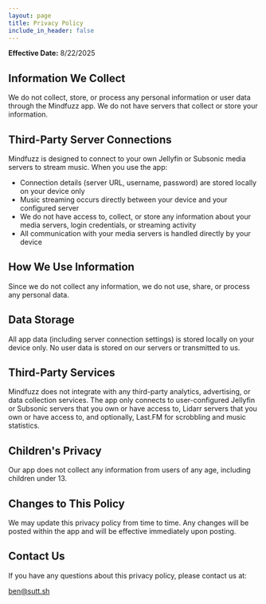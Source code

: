 ```yaml
---
layout: page
title: Privacy Policy
include_in_header: false
---
```


**Effective Date:** 8/22/2025

## Information We Collect

We do not collect, store, or process any personal information or user data through the Mindfuzz app. We do not have servers that collect or store your information.

## Third-Party Server Connections

Mindfuzz is designed to connect to your own Jellyfin or Subsonic media servers to stream music. When you use the app:

- Connection details (server URL, username, password) are stored locally on your device only
- Music streaming occurs directly between your device and your configured server
- We do not have access to, collect, or store any information about your media servers, login credentials, or streaming activity
- All communication with your media servers is handled directly by your device

## How We Use Information

Since we do not collect any information, we do not use, share, or process any personal data.

## Data Storage

All app data (including server connection settings) is stored locally on your device only. No user data is stored on our servers or transmitted to us.

## Third-Party Services

Mindfuzz does not integrate with any third-party analytics, advertising, or data collection services. The app only connects to user-configured Jellyfin or Subsonic servers that you own or have access to, Lidarr servers that you own or have access to, and optionally, Last.FM for scrobbling and music statistics.

## Children's Privacy

Our app does not collect any information from users of any age, including children under 13.

## Changes to This Policy

We may update this privacy policy from time to time. Any changes will be posted within the app and will be effective immediately upon posting.

## Contact Us

If you have any questions about this privacy policy, please contact us at:

ben@sutt.sh